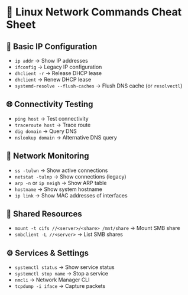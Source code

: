 # 🐧 Linux Network Commands Cheat Sheet


## 🔧 Basic IP Configuration
- `ip addr` → Show IP addresses
- `ifconfig` → Legacy IP configuration
- `dhclient -r` → Release DHCP lease
- `dhclient` → Renew DHCP lease
- `systemd-resolve --flush-caches` → Flush DNS cache (or `resolvectl`)


## 🌐 Connectivity Testing
- `ping host` → Test connectivity
- `traceroute host` → Trace route
- `dig domain` → Query DNS
- `nslookup domain` → Alternative DNS query


## 📡 Network Monitoring
- `ss -tulwn` → Show active connections
- `netstat -tulnp` → Show connections (legacy)
- `arp -n` or `ip neigh` → Show ARP table
- `hostname` → Show system hostname
- `ip link` → Show MAC addresses of interfaces


## 📁 Shared Resources
- `mount -t cifs //<server>/<share> /mnt/share` → Mount SMB share
- `smbclient -L //<server>` → List SMB shares


## ⚙️ Services & Settings
- `systemctl status` → Show service status
- `systemctl stop name` → Stop a service
- `nmcli` → Network Manager CLI
- `tcpdump -i iface` → Capture packets
